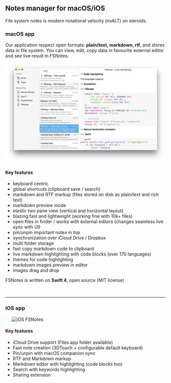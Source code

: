## Notes manager for macOS/iOS

File system notes is modern notational velocity (nvALT) on steroids. 

### macOS app

Our application respect open formats: **plain/text, markdown, rtf**, and stores data in file system. You can view, edit, copy data in favourite external editor and see live result in FSNotes. 

<img src="https://raw.githubusercontent.com/glushchenko/fsnotes/master/code.png" alt="macOS FSNotes" style="max-width:100%;">

#### Key features

- keyboard centric
- global shortcuts (clipboard save / search)
- markdown and RTF markup (files stored on disk as plain/text and rich text)
- markdown preview mode
- elastic two pane view (vertical and horizontal layout)
- blazing fast and lightweight (working fine with 10k+ files)
- open files in finder / works with external editors (changes seamless live sync with UI)
- pin/unpin important notes in top
- synchronization over iCloud Drive / Dropbox
- multi folder storage
- fast copy markdown code to clipboard
- live markdown highlighting with code blocks (over 170 languages)
- themes for code highlighting
- markdown images preview in editor
- images drag and drop

FSNotes is written on **Swift 4**, open source (MIT license)

<a href="https://itunes.apple.com/app/fsnotes/id1277179284">
	<img src="https://devimages-cdn.apple.com/app-store/marketing/guidelines/mac/images/badge-download-on-the-mac-app-store.svg" alt="">
</a> 

---

### iOS app

<img src="https://f001.backblazeb2.com/file/og-files/ios.png" alt="iOS FSNotes" style="max-width:100%; margin: 0 0 0 20px;"/>

#### Key features

- iCloud Drive support (Files.app folder available)
- Fast note creation (3DTouch + configurable default keyboard)
- Pin/unpin with macOS companion sync
- RTF and Markdown markup
- Markdown editor with highlighting (code blocks too)
- Search with keywords highlighting
- Sharing extension

<a href="https://itunes.apple.com/app/fsnotes-manager/id1346501102">
	<img src="https://devimages-cdn.apple.com/app-store/marketing/guidelines/images/badge-download-on-the-app-store.svg" alt="">
</a> 
